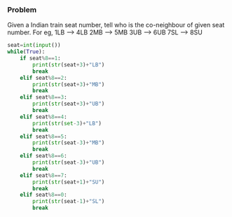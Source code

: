 ### Problem

Given a Indian train seat number, tell who is the co-neighbour of given seat number.
For eg, 1LB --> 4LB
        2MB --> 5MB
        3UB --> 6UB
        7SL --> 8SU
        
```python
seat=int(input())
while(True):
    if seat%8==1:
        print(str(seat+3)+"LB")
        break
    elif seat%8==2:
        print(str(seat+3)+"MB")
        break
    elif seat%8==3:
        print(str(seat+3)+"UB")
        break
    elif seat%8==4:
        print(str(set-3)+"LB")
        break
    elif seat%8==5:
        print(str(seat-3)+"MB")
        break
    elif seat%8==6:
        print(str(seat-3)+"UB")
        break
    elif seat%8==7:
        print(str(seat+1)+"SU")
        break
    elif seat%8==0:
        print(str(seat-1)+"SL")
        break
    
